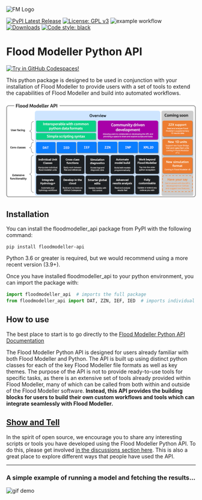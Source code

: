 ![FM Logo](https://raw.githubusercontent.com/People-Places-Solutions/floodmodeller-api/main/docs/source/_static/flood-modeller-logo-hero-image.png)


[![PyPI Latest Release](https://img.shields.io/pypi/v/floodmodeller-api.svg)](https://pypi.org/project/floodmodeller-api/)
[![License: GPL v3](https://img.shields.io/badge/License-GPLv3-blue.svg)](https://github.com/People-Places-Solutions/floodmodeller-api/blob/main/LICENSE.txt)
![example workflow](https://github.com/People-Places-Solutions/floodmodeller-api/actions/workflows/run_tests.yml/badge.svg)
[![Downloads](https://static.pepy.tech/personalized-badge/floodmodeller-api?period=month&units=international_system&left_color=black&right_color=orange&left_text=PyPI%20downloads%20per%20month)](https://pepy.tech/project/floodmodeller-api)
[![Code style: black](https://img.shields.io/badge/code%20style-black-000000.svg)](https://github.com/psf/black)



# Flood Modeller Python API
[![Try in GitHub Codespaces!](https://github.com/codespaces/badge.svg)](https://github.com/codespaces/new?hide_repo_select=true&ref=39-try-api-link&repo=473959586&machine=basicLinux32gb&devcontainer_path=.devcontainer%2Fdevcontainer.json&location=WestEurope)

This python package is designed to be used in conjunction with your installation of Flood Modeller to provide users with a set of tools to extend the capabilities of Flood Modeller and build into automated workflows.

![API Overview](https://raw.githubusercontent.com/People-Places-Solutions/floodmodeller-api/main/docs/source/getting_started/api_overview_small.png)

## Installation
You can install the floodmodeller_api package from PyPI with the following command:

```
pip install floodmodeller-api
```

Python 3.6 or greater is required, but we would recommend using a more recent version (3.9+).

Once you have installed floodmodeller_api to your python environment, you can import the package with:

```python
import floodmodeller_api  # imports the full package
from floodmodeller_api import DAT, ZZN, IEF, IED  # imports individual classes (recommended)
```
## How to use

The best place to start is to go directly to the [Flood Modeller Python API Documentation](https://api.floodmodeller.com/api/)

The Flood Modeller Python API is designed for users already familiar with both Flood Modeller and Python. The API is built up using distinct python classes for each of the key Flood Modeller file formats as well as key themes. The purpose of the API is not to provide ready-to-use tools for specific tasks, as there is an extensive set of tools already provided within Flood Modeller, many of which can be called from both within and outside of the Flood Modeller software. **Instead, this API provides the building blocks for users to build their own custom workflows and tools which can integrate seamlessly with Flood Modeller.**

## [Show and Tell](https://github.com/People-Places-Solutions/floodmodeller-api/discussions) 
In the spirit of open source, we encourage you to share any interesting scripts or tools you have developed using the Flood Modeller Python API. 
To do this, please get involved [in the discussions section here](https://github.com/People-Places-Solutions/floodmodeller-api/discussions). This
is also a great place to explore different ways that people have used the API.

--------------------

### A simple example of running a model and fetching the results...

![gif demo](https://raw.githubusercontent.com/People-Places-Solutions/floodmodeller-api/main/docs/source/_static/ief_zzn_demo.gif)




